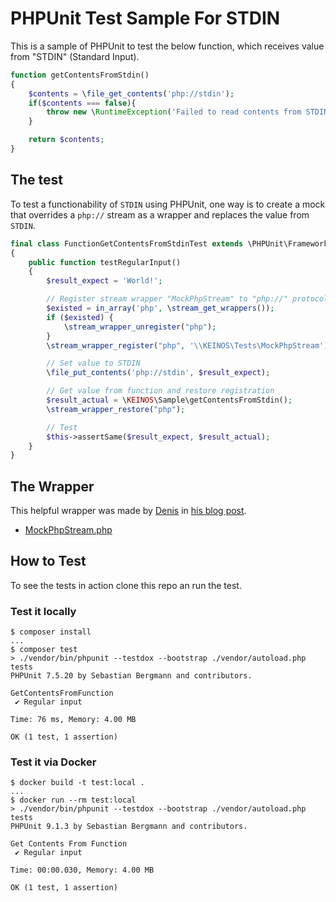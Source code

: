 # PHPUnit Test Sample For STDIN

This is a sample of PHPUnit to test the below function, which receives value from "STDIN" (Standard Input).

```php
function getContentsFromStdin()
{
    $contents = \file_get_contents('php://stdin');
    if($contents === false){
        throw new \RuntimeException('Failed to read contents from STDIN.');
    }

    return $contents;
}
```

## The test

To test a functionability of `STDIN` using PHPUnit, one way is to create a mock that overrides a `php://` stream as a wrapper and replaces the value from `STDIN`.

```php
final class FunctionGetContentsFromStdinTest extends \PHPUnit\Framework\TestCase
{
    public function testRegularInput()
    {
        $result_expect = 'World!';

        // Register stream wrapper "MockPhpStream" to "php://" protocol
        $existed = in_array('php', \stream_get_wrappers());
        if ($existed) {
            \stream_wrapper_unregister("php");
        }
        \stream_wrapper_register("php", '\\KEINOS\Tests\MockPhpStream');

        // Set value to STDIN
        \file_put_contents('php://stdin', $result_expect);

        // Get value from function and restore registration
        $result_actual = \KEINOS\Sample\getContentsFromStdin();
        \stream_wrapper_restore("php");

        // Test
        $this->assertSame($result_expect, $result_actual);
    }
}
```

## The Wrapper

This helpful wrapper was made by [Denis](https://www.blogger.com/profile/06252737045102742909) in [his blog post](http://news-from-the-basement.blogspot.com/2011/07/mocking-phpinput.html).

- [MockPhpStream.php](./tests/MockPhpStream.php)

## How to Test

To see the tests in action clone this repo an run the test.

### Test it locally

```shellsession
$ composer install
...
$ composer test
> ./vendor/bin/phpunit --testdox --bootstrap ./vendor/autoload.php tests
PHPUnit 7.5.20 by Sebastian Bergmann and contributors.

GetContentsFromFunction
 ✔ Regular input

Time: 76 ms, Memory: 4.00 MB

OK (1 test, 1 assertion)

```

### Test it via Docker

```shellsession
$ docker build -t test:local .
...
$ docker run --rm test:local
> ./vendor/bin/phpunit --testdox --bootstrap ./vendor/autoload.php tests
PHPUnit 9.1.3 by Sebastian Bergmann and contributors.

Get Contents From Function
 ✔ Regular input

Time: 00:00.030, Memory: 4.00 MB

OK (1 test, 1 assertion)

```